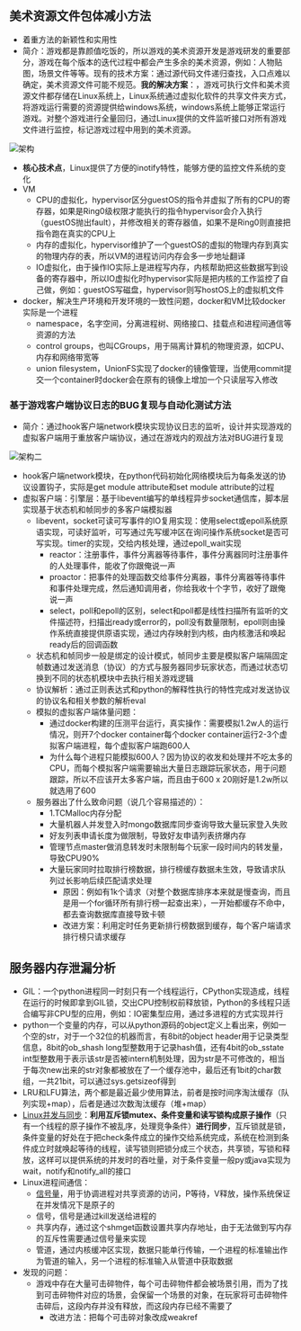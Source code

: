 

## 美术资源文件包体减小方法

- 着重方法的新颖性和实用性
- 简介：游戏都是靠颜值吃饭的，所以游戏的美术资源开发是游戏研发的重要部分，游戏在每个版本的迭代过程中都会产生多余的美术资源，例如：人物贴图，场景文件等等。现有的技术方案：通过源代码文件递归查找，入口点难以确定，美术资源文件可能不规范。**我的解决方案**：，游戏可执行文件和美术资源文件都存储在Linux系统上，Linux系统通过虚拟化软件的共享文件夹方式，将游戏运行需要的资源提供给windows系统，windows系统上能够正常运行游戏。对整个游戏进行全量回归，通过Linux提供的文件监听接口对所有游戏文件进行监控，标记游戏过程中用到的美术资源。

![架构](D:\MF\python_ws\algo\project\架构.png)

- **核心技术点**，Linux提供了方便的inotify特性，能够方便的监控文件系统的变化
- VM
  - CPU的虚拟化，hypervisor区分guestOS的指令并虚拟了所有的CPU的寄存器，如果是Ring0级权限才能执行的指令hypervisor会介入执行（guestOS抛出fault），并修改相关的寄存器值，如果不是Ring0则直接把指令跑在真实的CPU上
  - 内存的虚拟化，hypervisor维护了一个guestOS的虚拟的物理内存到真实的物理内存的表，所以VM的进程访问内存会多一步地址翻译
  - IO虚拟化，由于操作IO实际上是进程写内存，内核帮助把这些数据写到设备的寄存器中，所以IO虚拟化时hypervisor实际是把内核的工作监控了自己做，例如：guestOS写磁盘，hypervisor则写hostOS上的虚拟机文件
- docker，解决生产环境和开发环境的一致性问题，docker和VM比较docker实际是一个进程
  - namespace，名字空间，分离进程树、网络接口、挂载点和进程间通信等资源的方法
  - control groups，也叫CGroups，用于隔离计算机的物理资源，如CPU、内存和网络带宽等
  - union filesystem，UnionFS实现了docker的镜像管理，当使用commit提交一个container时docker会在原有的镜像上增加一个只读层写入修改

### 基于游戏客户端协议日志的BUG复现与自动化测试方法

- 简介：通过hook客户端network模块实现协议日志的监听，设计并实现游戏的虚拟客户端用于重放客户端协议，通过在游戏内的观战方法对BUG进行复现

![架构二](D:\MF\python_ws\algo\project\架构二.png)

- hook客户端network模块，在python代码初始化网络模块后为每条发送的协议设置钩子，实际是get module attribute和set module attribute的过程
- 虚拟客户端：引擎层：基于libevent编写的单线程异步socket通信库，脚本层实现基于状态机和帧同步的多客户端模拟器
  - libevent，socket可读可写事件的IO复用实现：使用select或epoll系统原语实现，可读好监听，可写通过先写缓冲区在询问操作系统socket是否可写实现。timer的实现，交给内核处理，通过epoll_wait实现
    - reactor：注册事件，事件分离器等待事件，事件分离器同时注册事件的人处理事件，能收了你跟俺说一声
    - proactor：把事件的处理函数交给事件分离器，事件分离器等待事件和事件处理完成，然后通知调用者，你给我收十个字节，收好了跟俺说一声
    - select，poll和epoll的区别，select和poll都是线性扫描所有监听的文件描述符，扫描出ready或error的，poll没有数量限制，epoll则由操作系统直接提供原语实现，通过内存映射到内核，由内核激活和唤起ready后的回调函数
  - 状态机和帧同步一般是绑定的设计模式，帧同步主要是模拟客户端隔固定帧数通过发送消息（协议）的方式与服务器同步玩家状态，而通过状态切换到不同的状态机模块中去执行相关游戏逻辑
  - 协议解析：通过正则表达式和python的解释性执行的特性完成对发送协议的协议名和相关参数的解析eval
  - 模拟的虚拟客户端体量问题：
    - 通过docker构建的压测平台运行，真实操作：需要模拟1.2w人的运行情况，则开7个docker container每个docker container运行2-3个虚拟客户端进程，每个虚拟客户端跑600人
    - 为什么每个进程只能模拟600人？因为协议的收发和处理并不吃太多的CPU，而每个模拟客户端需要输出大量日志跟踪玩家状态，用于问题跟踪，所以不应该开太多客户端，而且由于600 x 20刚好是1.2w所以就选用了600
  - 服务器出了什么致命问题（说几个容易描述的）：
    - 1.TCMalloc内存分配
    - 大量机器人并发登入时mongo数据库同步查询导致大量玩家登入失败
    - 好友列表申请长度为做限制，导致好友申请列表挤爆内存
    - 管理节点master做消息转发时未限制每个玩家一段时间内的转发量，导致CPU90%
    - 大量玩家同时拉取排行榜数据，排行榜缓存数据未生效，导致请求队列过长影响后续匹配请求处理
      - 原因：例如有1k个请求（对整个数据库排序本来就是慢查询，而且是用一个for循环所有排行榜一起查出来），一开始都缓存不命中，都去查询数据库直接导致卡顿
      - 改进方案：利用定时任务更新排行榜数据到缓存，每个客户端请求排行榜只请求缓存

## 服务器内存泄漏分析

- GIL：一个python进程同一时刻只有一个线程运行，CPython实现造成，线程在运行的时候即拿到GIL锁，交出CPU控制权前释放锁，Python的多线程只适合编写非CPU型的应用，例如：IO密集型应用，通过多进程的方式实现并行
- python一个变量的内存，可以从python源码的object定义上看出来，例如一个空的str，对于一个32位的机器而言，有8bit的object header用于记录类型信息，8bit的ob_shash long型整数用于记录hash值，还有4bit的ob_sstate int型整数用于表示该str是否被intern机制处理，因为str是不可修改的，相当于每次new出来的str对象都被放在了一个缓存池中，最后还有1bit的char数组，一共21bit，可以通过sys.getsizeof得到
- LRU和LFU算法，两个都是最近最少使用算法，前者是按时间序淘汰缓存（队列实现+map），后者是通过次数淘汰缓存（堆+map）
- [Linux并发与同步](http://www.cnblogs.com/vamei/archive/2012/10/09/2715393.html)：**利用互斥锁mutex、条件变量和读写锁构成原子操作**（只有一个线程的原子操作不被乱序，处理竞争条件）**进行同步**，互斥锁就是锁，条件变量的好处在于把check条件成立的操作交给系统完成，系统在检测到条件成立时就唤起等待的线程，读写锁则把锁分成三个状态，共享锁，写锁和释放，这样可以提供系统的并发时的吞吐量，对于条件变量一般py或java实现为wait，notify和notify_all的接口
- Linux进程间通信：
  - [信号量](https://blog.csdn.net/ljianhui/article/details/10243617)，用于协调进程对共享资源的访问，P等待，V释放，操作系统保证在并发情况下是原子的
  - 信号，信号是通过kill发送给进程的
  - 共享内存，通过这个shmget函数设置共享内存地址，由于无法做到写内存的互斥性需要通过信号量来实现
  - 管道，通过内核缓冲区实现，数据只能单行传输，一个进程的标准输出作为管道的输入，另一个进程的标准输入从管道中获取数据
- 发现的问题：
  - 游戏中存在大量可击碎物件，每个可击碎物件都会被场景引用，而为了找到可击碎物件对应的场景，会保留一个场景的对象，在玩家将可击碎物件击碎后，这段内存并没有释放，而这段内存已经不需要了
    - 改进方法：把每个可击碎对象改成weakref